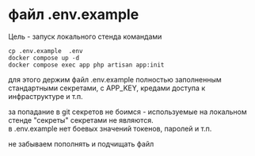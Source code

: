 # файл .env.example

Цель - запуск локального стенда командами

```shell
cp .env.example  .env
docker compose up -d
docker compose exec app php artisan app:init
```

для этого держим файл .env.example полностью заполненным стандартными секретами,
с APP_KEY, кредами доступа к инфраструктуре и т.п.

за попадание в git секретов не боимся - используемые на локальном стенде "секреты" секретами не являются.  
в .env.example нет боевых значений токенов, паролей и т.п.

не забываем пополнять и подчищать файл

